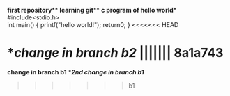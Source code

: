 ******first repository********
******learning git********
******c program of hello world*******
#include<stdio.h>   
int main()
{
printf("hello world!");
return0;
}
<<<<<<< HEAD

******change in branch b2*****
||||||| 8a1a743
=======

******change in branch b1******
******2nd change in branch b1*****
>>>>>>> b1
